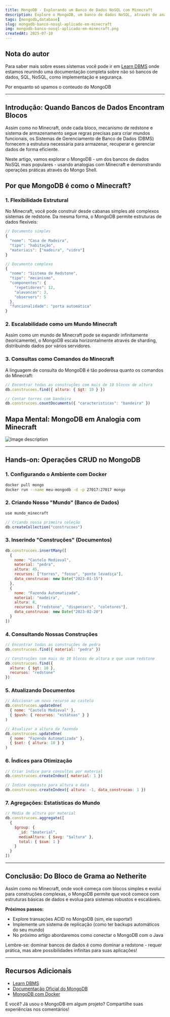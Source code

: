 ```yaml
---
title: MongoDB - Explorando um Banco de Dados NoSQL com Minecraft
description: Explore o MongoDB, um banco de dados NoSQL, através de analogias com Minecraft. Aprenda conceitos fundamentais e operações CRUD com exemplos práticos no Mongo Shell, desde a flexibilidade estrutural até a escalabilidade e consultas, transformando dados em blocos e construções. 
tags: [mongodb,database]
slug: mongodb-banco-nosql-aplicado-em-minecraft
img: mongodb-banco-nosql-aplicado-em-minecraft.png
createdAt: 2025-07-10
---
```




## Nota do autor

Para saber mais sobre esses sistemas você pode ir em [Learn DBMS](https://mrpunkdasilva.github.io/learn-dbms/) onde estamos reunindo uma documentação completa sobre não só bancos de dados, SQL, NoSQL, como implementação e segurança. 

Por enquanto só upamos o conteudo do MongoDB

---

## Introdução: Quando Bancos de Dados Encontram Blocos

Assim como no Minecraft, onde cada bloco, mecanismo de redstone e sistema de armazenamento segue regras precisas para criar mundos funcionais, os Sistemas de Gerenciamento de Banco de Dados (DBMS) fornecem a estrutura necessária para armazenar, recuperar e gerenciar dados de forma eficiente.

Neste artigo, vamos explorar o MongoDB - um dos bancos de dados NoSQL mais populares - usando analogias com Minecraft e demonstrando operações práticas através do Mongo Shell.

## Por que MongoDB é como o Minecraft?

### 1. Flexibilidade Estrutural
No Minecraft, você pode construir desde cabanas simples até complexos sistemas de redstone. Da mesma forma, o MongoDB permite estruturas de dados flexíveis:

```javascript
// Documento simples
{
  "nome": "Casa de Madeira",
  "tipo": "habitação",
  "materiais": ["madeira", "vidro"]
}

// Documento complexo
{
  "nome": "Sistema de Redstone",
  "tipo": "mecanismo",
  "componentes": {
    "repetidores": 12,
    "alavancas": 3,
    "observers": 5
  },
  "funcionalidade": "porta automática"
}
```

### 2. Escalabilidade como um Mundo Minecraft
Assim como um mundo de Minecraft pode se expandir infinitamente (teoricamente), o MongoDB escala horizontalmente através de sharding, distribuindo dados por vários servidores.

### 3. Consultas como Comandos do Minecraft
A linguagem de consulta do MongoDB é tão poderosa quanto os comandos do Minecraft:

```javascript
// Encontrar todas as construções com mais de 10 blocos de altura
db.construcoes.find({ altura: { $gt: 10 } })

// Contar torres com bandeira
db.construcoes.countDocuments({ "caracteristicas": "bandeira" })
```

## Mapa Mental: MongoDB em Analogia com Minecraft


![Image description](https://dev-to-uploads.s3.amazonaws.com/uploads/articles/c2ohkhkpvwacs8cghrkd.png)


---


## Hands-on: Operações CRUD no MongoDB

### 1. Configurando o Ambiente com Docker

```bash
docker pull mongo
docker run --name meu-mongodb -d -p 27017:27017 mongo
```

### 2. Criando Nosso "Mundo" (Banco de Dados)

```javascript
use mundo_minecraft

// Criando nossa primeira coleção
db.createCollection("construcoes")
```

### 3. Inserindo "Construções" (Documentos)

```javascript
db.construcoes.insertMany([
  {
    nome: "Castelo Medieval",
    material: "pedra",
    altura: 45,
    recursos: ["torres", "fosso", "ponte levadiça"],
    data_construcao: new Date("2023-01-15")
  },
  {
    nome: "Fazenda Automatizada",
    material: "madeira",
    altura: 8,
    recursos: ["redstone", "dispensers", "coletores"],
    data_construcao: new Date("2023-02-20")
  }
])
```

### 4. Consultando Nossas Construções

```javascript
// Encontrar todas as construções de pedra
db.construcoes.find({ material: "pedra" })

// Construções com mais de 10 blocos de altura e que usam redstone
db.construcoes.find({
  altura: { $gt: 10 },
  recursos: "redstone"
})
```

### 5. Atualizando Documentos

```javascript
// Adicionar um novo recurso ao castelo
db.construcoes.updateOne(
  { nome: "Castelo Medieval" },
  { $push: { recursos: "estátuas" } }
)

// Atualizar a altura da fazenda
db.construcoes.updateOne(
  { nome: "Fazenda Automatizada" },
  { $set: { altura: 10 } }
)
```

### 6. Índices para Otimização

```javascript
// Criar índice para consultas por material
db.construcoes.createIndex({ material: 1 })

// Índice composto para altura e data
db.construcoes.createIndex({ altura: -1, data_construcao: 1 })
```

### 7. Agregações: Estatísticas do Mundo

```javascript
// Média de altura por material
db.construcoes.aggregate([
  {
    $group: {
      _id: "$material",
      mediaAltura: { $avg: "$altura" },
      total: { $sum: 1 }
    }
  }
])
```

---



## Conclusão: Do Bloco de Grama ao Netherite

Assim como no Minecraft, onde você começa com blocos simples e evolui para construções complexas, o MongoDB permite que você comece com estruturas básicas de dados e evolua para sistemas robustos e escaláveis.

**Próximos passos:**
- Explore transações ACID no MongoDB (sim, ele suporta!)
- Implemente um sistema de replicação (como ter backups automáticos do seu mundo)
- No próximo artigo abordaremos como conectar o MongoDB com o Java

Lembre-se: dominar bancos de dados é como dominar a redstone - requer prática, mas abre possibilidades infinitas para suas aplicações!


---


## Recursos Adicionais
- [Learn DBMS](https://mrpunkdasilva.github.io/learn-dbms/)
- [Documentação Oficial do MongoDB](https://www.mongodb.com/docs/)
- [MongoDB com Docker](https://www.mongodb.com/compatibility/docker)

E você? Já usou o MongoDB em algum projeto? Compartilhe suas experiências nos comentários!